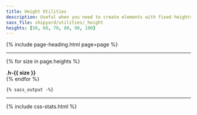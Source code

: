 ```yaml
---
title: Height Utilities
description: Useful when you need to create elements with fixed heights.
sass_file: shipyard/utilities/_height
heights: [50, 60, 70, 80, 90, 100]
---
```


{% include page-heading.html page=page %}

---

{% for size in page.heights %}
  <div class="box h-{{ size }} mb-20 relative">
    <strong class="center text-lighter text-sm">.h-{{ size }}</strong>
  </div>
{% endfor %}

```css
{% sass_output -%}
```

---

{% include css-stats.html %}
